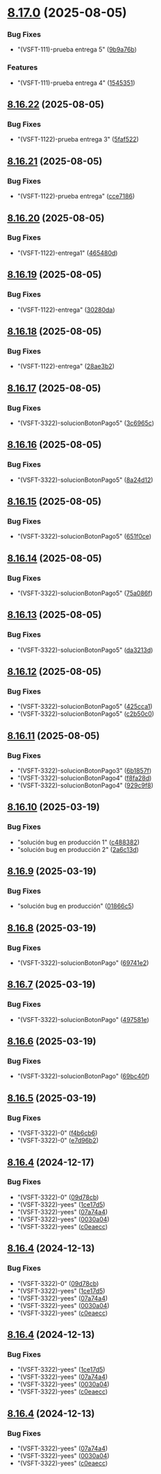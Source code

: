 # [8.17.0](https://github.com/Ronald-pelaez/ramificacion/compare/v8.16.22...v8.17.0) (2025-08-05)


### Bug Fixes

* "(VSFT-111)-prueba entrega 5" ([9b9a76b](https://github.com/Ronald-pelaez/ramificacion/commit/9b9a76bcf126df87b583b54ffbf3afd664efdfb5))


### Features

* "(VSFT-111)-prueba entrega 4" ([1545351](https://github.com/Ronald-pelaez/ramificacion/commit/15453515a7f74b0727ee0ebe1994b5d1abb84dfc))

## [8.16.22](https://github.com/Ronald-pelaez/ramificacion/compare/v8.16.21...v8.16.22) (2025-08-05)


### Bug Fixes

* "(VSFT-1122)-prueba entrega 3" ([5faf522](https://github.com/Ronald-pelaez/ramificacion/commit/5faf522ba86057a48d72d19eea19afd7082b0c12))

## [8.16.21](https://github.com/Ronald-pelaez/ramificacion/compare/v8.16.20...v8.16.21) (2025-08-05)


### Bug Fixes

* "(VSFT-1122)-prueba entrega" ([cce7186](https://github.com/Ronald-pelaez/ramificacion/commit/cce718677eead986cd2bbe6201d0904b79521f4a))

## [8.16.20](https://github.com/Ronald-pelaez/ramificacion/compare/v8.16.19...v8.16.20) (2025-08-05)


### Bug Fixes

* "(VSFT-1122)-entrega1" ([465480d](https://github.com/Ronald-pelaez/ramificacion/commit/465480d9da0100c92ed98feedffaf860b3a34afd))

## [8.16.19](https://github.com/Ronald-pelaez/ramificacion/compare/v8.16.18...v8.16.19) (2025-08-05)


### Bug Fixes

* "(VSFT-1122)-entrega" ([30280da](https://github.com/Ronald-pelaez/ramificacion/commit/30280da09ee455c92fd381611552035ba821ba66))

## [8.16.18](https://github.com/Ronald-pelaez/ramificacion/compare/v8.16.17...v8.16.18) (2025-08-05)


### Bug Fixes

* "(VSFT-1122)-entrega" ([28ae3b2](https://github.com/Ronald-pelaez/ramificacion/commit/28ae3b20f556b2396a00acc015e794e929e25dc7))

## [8.16.17](https://github.com/Ronald-pelaez/ramificacion/compare/v8.16.16...v8.16.17) (2025-08-05)


### Bug Fixes

* "(VSFT-3322)-solucionBotonPago5" ([3c6965c](https://github.com/Ronald-pelaez/ramificacion/commit/3c6965c0cb93de032ec2bf79c178bcaa549cc248))

## [8.16.16](https://github.com/Ronald-pelaez/ramificacion/compare/v8.16.15...v8.16.16) (2025-08-05)


### Bug Fixes

* "(VSFT-3322)-solucionBotonPago5" ([8a24d12](https://github.com/Ronald-pelaez/ramificacion/commit/8a24d1213484fbdf77fcfc8cfe0149ed1ae2f271))

## [8.16.15](https://github.com/Ronald-pelaez/ramificacion/compare/v8.16.14...v8.16.15) (2025-08-05)


### Bug Fixes

* "(VSFT-3322)-solucionBotonPago5" ([651f0ce](https://github.com/Ronald-pelaez/ramificacion/commit/651f0ced7f8078c1fecd64a863993aa072e2695d))

## [8.16.14](https://github.com/Ronald-pelaez/ramificacion/compare/v8.16.13...v8.16.14) (2025-08-05)


### Bug Fixes

* "(VSFT-3322)-solucionBotonPago5" ([75a086f](https://github.com/Ronald-pelaez/ramificacion/commit/75a086fd560b4bae48d8a854bc3102368f0b53d7))

## [8.16.13](https://github.com/Ronald-pelaez/ramificacion/compare/v8.16.12...v8.16.13) (2025-08-05)


### Bug Fixes

* "(VSFT-3322)-solucionBotonPago5" ([da3213d](https://github.com/Ronald-pelaez/ramificacion/commit/da3213dc53f9dd7e17aac9b06796c764007c9e43))

## [8.16.12](https://github.com/Ronald-pelaez/ramificacion/compare/v8.16.11...v8.16.12) (2025-08-05)


### Bug Fixes

* "(VSFT-3322)-solucionBotonPago5" ([425cca1](https://github.com/Ronald-pelaez/ramificacion/commit/425cca1210c54d7e88fec6a6db0be665f559e33e))
* "(VSFT-3322)-solucionBotonPago5" ([c2b50c0](https://github.com/Ronald-pelaez/ramificacion/commit/c2b50c010131e4e5fd3811e6671b3515a4e525fb))

## [8.16.11](https://github.com/Ronald-pelaez/ramificacion/compare/v8.16.10...v8.16.11) (2025-08-05)


### Bug Fixes

* "(VSFT-3322)-solucionBotonPago3" ([6b1857f](https://github.com/Ronald-pelaez/ramificacion/commit/6b1857f1205144be44a45cab598771824f5f4c7e))
* "(VSFT-3322)-solucionBotonPago4" ([f8fa28d](https://github.com/Ronald-pelaez/ramificacion/commit/f8fa28d872d814a8362379f8de8ab552e06d071c))
* "(VSFT-3322)-solucionBotonPago4" ([929c9f8](https://github.com/Ronald-pelaez/ramificacion/commit/929c9f8fe99e2c8cb5718c9f0ee20b7a38cd3998))

## [8.16.10](https://github.com/Ronald-pelaez/ramificacion/compare/v8.16.9...v8.16.10) (2025-03-19)


### Bug Fixes

* "solución bug en producción 1" ([c488382](https://github.com/Ronald-pelaez/ramificacion/commit/c4883829947bd3811604049f21185b8a45b79ed5))
* "solución bug en producción 2" ([2a6c13d](https://github.com/Ronald-pelaez/ramificacion/commit/2a6c13d2a2627a62f9464eed3a1f7101b5906b0a))

## [8.16.9](https://github.com/Ronald-pelaez/ramificacion/compare/v8.16.8...v8.16.9) (2025-03-19)


### Bug Fixes

* "solución bug en producción" ([01866c5](https://github.com/Ronald-pelaez/ramificacion/commit/01866c5b3bcaff4e6532936fda2907ee85888eaa))

## [8.16.8](https://github.com/Ronald-pelaez/ramificacion/compare/v8.16.7...v8.16.8) (2025-03-19)


### Bug Fixes

* "(VSFT-3322)-solucionBotonPago" ([69741e2](https://github.com/Ronald-pelaez/ramificacion/commit/69741e2b5fd7577271192436564e75ab33fe0c8c))

## [8.16.7](https://github.com/Ronald-pelaez/ramificacion/compare/v8.16.6...v8.16.7) (2025-03-19)


### Bug Fixes

* "(VSFT-3322)-solucionBotonPago" ([497581e](https://github.com/Ronald-pelaez/ramificacion/commit/497581e801a2cfb793f69c967fb8905d435f645d))

## [8.16.6](https://github.com/Ronald-pelaez/ramificacion/compare/v8.16.5...v8.16.6) (2025-03-19)


### Bug Fixes

* "(VSFT-3322)-solucionBotonPago" ([69bc40f](https://github.com/Ronald-pelaez/ramificacion/commit/69bc40f012e0baf661900be594f71ea8c2d84b6d))

## [8.16.5](https://github.com/Ronald-pelaez/ramificacion/compare/v8.16.4...v8.16.5) (2025-03-19)


### Bug Fixes

* "(VSFT-3322)-0" ([f4b6cb6](https://github.com/Ronald-pelaez/ramificacion/commit/f4b6cb62e1006128ba05e585a8b9c04e4f4519ab))
* "(VSFT-3322)-0" ([e7d96b2](https://github.com/Ronald-pelaez/ramificacion/commit/e7d96b25ecbcde2c9c4846e3174b12d8ba974e27))

## [8.16.4](https://github.com/Ronald-pelaez/ramificacion/compare/v8.16.3...v8.16.4) (2024-12-17)


### Bug Fixes

* "(VSFT-3322)-0" ([09d78cb](https://github.com/Ronald-pelaez/ramificacion/commit/09d78cb33f52f0159728216db6fb8fc03d418cd5))
* "(VSFT-3322)-yees" ([1ce17d5](https://github.com/Ronald-pelaez/ramificacion/commit/1ce17d522d1937c21d5e9f8f48ac359e9240c47a))
* "(VSFT-3322)-yees" ([07a74a4](https://github.com/Ronald-pelaez/ramificacion/commit/07a74a4d65ef8b1db0ea359a339fc98d5d645788))
* "(VSFT-3322)-yees" ([0030a04](https://github.com/Ronald-pelaez/ramificacion/commit/0030a04d29e36c5c8a4ba4b92217110eae2d0dd7))
* "(VSFT-3322)-yees" ([c0eaecc](https://github.com/Ronald-pelaez/ramificacion/commit/c0eaecc0eac15b5292be9935313cd2beb51db6ce))

## [8.16.4](https://github.com/Ronald-pelaez/ramificacion/compare/v8.16.3...v8.16.4) (2024-12-13)


### Bug Fixes

* "(VSFT-3322)-0" ([09d78cb](https://github.com/Ronald-pelaez/ramificacion/commit/09d78cb33f52f0159728216db6fb8fc03d418cd5))
* "(VSFT-3322)-yees" ([1ce17d5](https://github.com/Ronald-pelaez/ramificacion/commit/1ce17d522d1937c21d5e9f8f48ac359e9240c47a))
* "(VSFT-3322)-yees" ([07a74a4](https://github.com/Ronald-pelaez/ramificacion/commit/07a74a4d65ef8b1db0ea359a339fc98d5d645788))
* "(VSFT-3322)-yees" ([0030a04](https://github.com/Ronald-pelaez/ramificacion/commit/0030a04d29e36c5c8a4ba4b92217110eae2d0dd7))
* "(VSFT-3322)-yees" ([c0eaecc](https://github.com/Ronald-pelaez/ramificacion/commit/c0eaecc0eac15b5292be9935313cd2beb51db6ce))

## [8.16.4](https://github.com/Ronald-pelaez/ramificacion/compare/v8.16.3...v8.16.4) (2024-12-13)


### Bug Fixes

* "(VSFT-3322)-yees" ([1ce17d5](https://github.com/Ronald-pelaez/ramificacion/commit/1ce17d522d1937c21d5e9f8f48ac359e9240c47a))
* "(VSFT-3322)-yees" ([07a74a4](https://github.com/Ronald-pelaez/ramificacion/commit/07a74a4d65ef8b1db0ea359a339fc98d5d645788))
* "(VSFT-3322)-yees" ([0030a04](https://github.com/Ronald-pelaez/ramificacion/commit/0030a04d29e36c5c8a4ba4b92217110eae2d0dd7))
* "(VSFT-3322)-yees" ([c0eaecc](https://github.com/Ronald-pelaez/ramificacion/commit/c0eaecc0eac15b5292be9935313cd2beb51db6ce))

## [8.16.4](https://github.com/Ronald-pelaez/ramificacion/compare/v8.16.3...v8.16.4) (2024-12-13)


### Bug Fixes

* "(VSFT-3322)-yees" ([07a74a4](https://github.com/Ronald-pelaez/ramificacion/commit/07a74a4d65ef8b1db0ea359a339fc98d5d645788))
* "(VSFT-3322)-yees" ([0030a04](https://github.com/Ronald-pelaez/ramificacion/commit/0030a04d29e36c5c8a4ba4b92217110eae2d0dd7))
* "(VSFT-3322)-yees" ([c0eaecc](https://github.com/Ronald-pelaez/ramificacion/commit/c0eaecc0eac15b5292be9935313cd2beb51db6ce))
